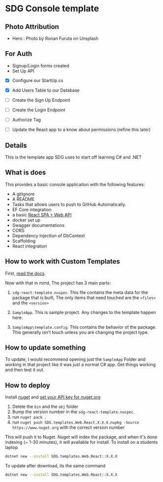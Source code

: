 # SDG Console template

## Photo Attribution

- Hero : Photo by Ronan Furuta on Unsplash

## For Auth

- Signup/Login forms created
- Set Up API

- [x] Configure our StartUp.cs
- [x] Add Users Table to our Database
- [ ] Create the Sign Up Endpoint
- [ ] Create the Login Endpoint
- [ ] Authorize Tag

-[ ] Update the React app to a know about permissions (refine this later)

## Details

This is the template app SDG uses to start off learning C# and .NET

## What is does

This provides a basic console application with the following features:

- A gitignore
- A README
- Tasks that allows users to push to GitHub Automatically.
- EF Core integration
- a basic [React SPA + Web API](https://docs.microsoft.com/en-us/aspnet/core/client-side/spa/react?view=aspnetcore-3.1&tabs=visual-studio)
- docker set up
- Swagger documentations
- CORS
- Dependency Injection of DbContext
- Scaffolding
- React integration

## How to work with Custom Templates

First, [read the docs](https://docs.microsoft.com/en-us/dotnet/core/tools/custom-templates).

Now with that in mind, The project has 3 main parts:

1. `sdg-react-template.nuspec`. This file contains the meta data for the package that is built, The only items that need touched are the `<files>` and the `<version>`

2. `SampleApp`. This is sample project. Any changes to the template happen here.

3. `SampleApp\template.config`. This contains the behavior of the package. This generally isn't touch unless you are changing the project type.

## How to update something

To update, I would recommend opening just the `SampleApp` Folder and working in that project like it was just a normal C# app. Get things working and then test it out.

## How to deploy

Install [nuget](https://docs.microsoft.com/en-us/nuget/reference/nuget-exe-cli-reference) and [set your API key for nuget.org](https://docs.microsoft.com/en-us/nuget/reference/cli-reference/cli-ref-setapikey)

1. Delete the `bin` and the `obj` folder
2. Bump the version number in the `sdg-react-template.nuspec`.
3. run `nuget pack .`
4. run `nuget push SDG.templates.Web.React.X.X.X.nupkg -Source https://www.nuget.org` with the correct version number

This will push it to Nuget. Nuget will index the package, and when it's done indexing (~ 1-30 minutes), it will available for install. To install on a students laptop

```sh
dotnet new --install SDG.templates.Web.React::X.X.X
```

To update after download, its the same command

```sh
dotnet new --install SDG.templates.Web.React::X.X.X
```
